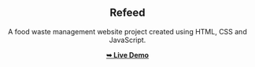 <h2 align="center">Refeed</h2>
<div align="center">
<p>A food waste management website project created using HTML, CSS and JavaScript.</p>
<a href="https://vn2706.github.io/Refeed/" target="_blank"><strong>➥ Live Demo</strong></a>
</div> <br/><br/>
